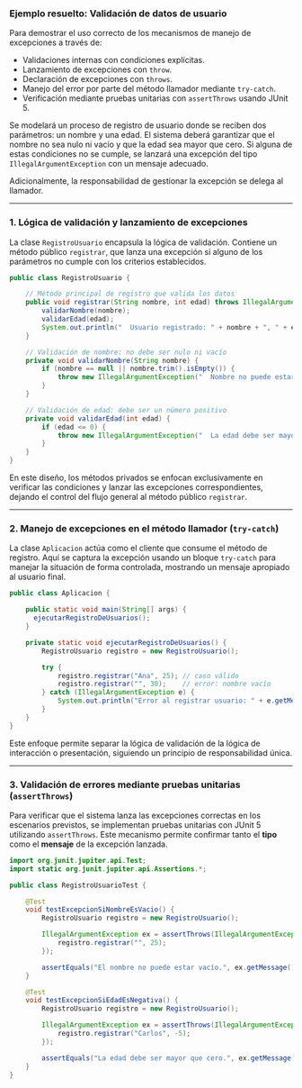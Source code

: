 ### Ejemplo resuelto: Validación de datos de usuario

Para demostrar el uso correcto de los mecanismos de manejo de excepciones a través de:

- Validaciones internas con condiciones explícitas.
- Lanzamiento de excepciones con `throw`.
- Declaración de excepciones con `throws`.
- Manejo del error por parte del método llamador mediante `try-catch`.
- Verificación mediante pruebas unitarias con `assertThrows` usando JUnit 5.

Se modelará un proceso de registro de usuario donde se reciben dos parámetros: un nombre y una edad. El sistema deberá garantizar que el nombre no sea nulo ni vacío y que la edad sea mayor que cero. Si alguna de estas condiciones no se cumple, se lanzará una excepción del tipo `IllegalArgumentException` con un mensaje adecuado. 

Adicionalmente, la responsabilidad de gestionar la excepción se delega al llamador.

---
### 1. Lógica de validación y lanzamiento de excepciones

La clase `RegistroUsuario` encapsula la lógica de validación. Contiene un método público `registrar`, que lanza una excepción si alguno de los parámetros no cumple con los criterios establecidos.

```java
public class RegistroUsuario {

    // Método principal de registro que valida los datos
    public void registrar(String nombre, int edad) throws IllegalArgumentException {
        validarNombre(nombre);
        validarEdad(edad);
        System.out.println("  Usuario registrado: " + nombre + ", " + edad + " años...");
    }

    // Validación de nombre: no debe ser nulo ni vacío
    private void validarNombre(String nombre) {
        if (nombre == null || nombre.trim().isEmpty()) {
            throw new IllegalArgumentException("  Nombre no puede estar vacío...");
        }
    }

    // Validación de edad: debe ser un número positivo
    private void validarEdad(int edad) {
        if (edad <= 0) {
            throw new IllegalArgumentException("  La edad debe ser mayor que cero...");
        }
    }
}
```

En este diseño, los métodos privados se enfocan exclusivamente en verificar las condiciones y lanzar las excepciones correspondientes, dejando el control del flujo general al método público `registrar`.

---
### 2. Manejo de excepciones en el método llamador (`try-catch`)

La clase `Aplicacion` actúa como el cliente que consume el método de registro. Aquí se captura la excepción usando un bloque `try-catch` para manejar la situación de forma controlada, mostrando un mensaje apropiado al usuario final.

```java
public class Aplicacion {

    public static void main(String[] args) {
      ejecutarRegistroDeUsuarios();
    }

    private static void ejecutarRegistroDeUsuarios() {
        RegistroUsuario registro = new RegistroUsuario();

        try {
            registro.registrar("Ana", 25); // caso válido
            registro.registrar("", 30);    // error: nombre vacío
        } catch (IllegalArgumentException e) {
            System.out.println("Error al registrar usuario: " + e.getMessage());
        }
    }
}
```

Este enfoque permite separar la lógica de validación de la lógica de interacción o presentación, siguiendo un principio de responsabilidad única.

---
### 3. Validación de errores mediante pruebas unitarias (`assertThrows`)

Para verificar que el sistema lanza las excepciones correctas en los escenarios previstos, se implementan pruebas unitarias con JUnit 5 utilizando `assertThrows`. Este mecanismo permite confirmar tanto el **tipo** como el **mensaje** de la excepción lanzada.

```java
import org.junit.jupiter.api.Test;
import static org.junit.jupiter.api.Assertions.*;

public class RegistroUsuarioTest {

    @Test
    void testExcepcionSiNombreEsVacio() {
        RegistroUsuario registro = new RegistroUsuario();

        IllegalArgumentException ex = assertThrows(IllegalArgumentException.class, () -> {
            registro.registrar("", 25);
        });

        assertEquals("El nombre no puede estar vacío.", ex.getMessage());
    }

    @Test
    void testExcepcionSiEdadEsNegativa() {
        RegistroUsuario registro = new RegistroUsuario();

        IllegalArgumentException ex = assertThrows(IllegalArgumentException.class, () -> {
            registro.registrar("Carlos", -5);
        });

        assertEquals("La edad debe ser mayor que cero.", ex.getMessage());
    }
}
```
